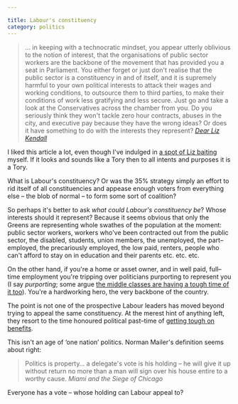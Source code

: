 ```yaml
---

title: Labour's constituency
category: politics
---
```


> &hellip; in keeping with a technocratic mindset, you appear utterly oblivious to the notion of interest, that the organisations of public sector workers are the backbone of the movement that has provided you a seat in Parliament. You either forget or just don't realise that the public sector is a constituency in and of itself, and it is supremely harmful to your own political interests to attack their wages and working conditions, to outsource them to third parties, to make their conditions of work less gratifying and less secure. Just go and take a look at the Conservatives across the chamber from you. Do you seriously think they won't tackle zero hour contracts, abuses in the city, and executive pay because they have the wrong ideas? Or does it have something to do with the interests they represent? <cite>[Dear Liz Kendall](http://averypublicsociologist.blogspot.co.uk/2015/05/dear-liz-kendall.html)</cite>

I liked this article a lot, even though I've indulged in [a spot of Liz baiting](https://twitter.com/leonpaternoster/status/601447440831549441) myself. If it looks and sounds like a Tory then to all intents and purposes it is a Tory.

What is Labour's constituency? Or was the 35% strategy simply an effort to rid itself of all constituencies and appease enough voters from everything else &#8211; the blob of normal &#8211; to form some sort of coalition?

So perhaps it's better to ask _what could Labour's constituency be_? Whose interests should it represent? Because it seems obvious that only the Greens are representing whole swathes of the population at the moment: public sector workers, workers who've been contracted out from the public sector, the disabled, students, union members, the unemployed, the part&#8211;employed, the precariously employed, the low paid, renters, people who can't afford to stay on in education and their parents etc. etc. etc.

On the other hand, if you're a home or asset owner, and in well paid, full&#8211;time employment you're tripping over politicians purporting to represent you (I say _purporting_; some argue [the middle classes are having a tough time of it too](http://www.theguardian.com/commentisfree/2015/may/24/middle-class-living-standards)). You're a hardworking hero, the very backbone of the country.

The point is not one of the prospective Labour leaders has moved beyond trying to appeal the same constituency. At the merest hint of anything left, they resort to the time honoured political past&#8211;time of [getting tough on benefits](http://www.mirror.co.uk/news/uk-news/andy-burnham-vows-tough-benefits-5786479).

This isn't an age of &#8216;one nation&#8217; politics. Norman Mailer's definition seems about right:

> Politics is property&hellip; a delegate's vote is his holding &#8211; he will give it up without return no more than a man will sign over his house entire to a worthy cause. <cite>Miami and the Siege of Chicago</cite>

Everyone has a vote &#8211; whose holding can Labour appeal to?
